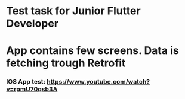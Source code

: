 # Test task for Junior Flutter Developer

# App contains few screens. Data is fetching trough Retrofit

### IOS App test: https://www.youtube.com/watch?v=rpmU70qsb3A

